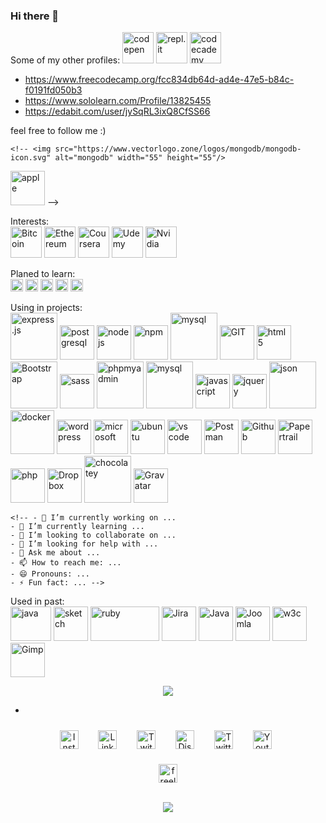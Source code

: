 ### Hi there 👋

Some of my other profiles:
<img src="https://www.vectorlogo.zone/logos/codepen/codepen-icon.svg" height="50" alt="codepen" />
<img src="https://www.vectorlogo.zone/logos/replit/replit-icon.svg" height="50" alt="repl.it" />
<img src="https://www.vectorlogo.zone/logos/codecademy/codecademy-ar21.svg" height="50" alt="codecademy" />
- https://www.freecodecamp.org/fcc834db64d-ad4e-47e5-b84c-f0191fd050b3
- https://www.sololearn.com/Profile/13825455
- https://edabit.com/user/jySqRL3ixQ8CfSS66


<!-- https://www.vectorlogo.zone/logos/codecademy/codecademy-icon.svg -->
<!-- https://www.vectorlogo.zone/logos/grasshopper/grasshopper-icon.svg -->

feel free to follow me :)

<!-- missing: Adobe, unreal-->



<p align="center">

    <!-- <img src="https://www.vectorlogo.zone/logos/mongodb/mongodb-icon.svg" alt="mongodb" width="55" height="55"/>

<img src="https://www.vectorlogo.zone/logos/apple/apple-tile.svg" alt="apple" width="55" height="55"/> -->

</p>

<p>Interests: <br />
    <img src="https://www.vectorlogo.zone/logos/bitcoin/bitcoin-icon.svg" alt="Bitcoin" height="50" />
    <img src="https://www.vectorlogo.zone/logos/ethereum/ethereum-icon.svg" alt="Ethereum" height="50" />
    <img src="https://www.vectorlogo.zone/logos/coursera/coursera-icon.svg" alt="Coursera" height="50" />
    <img src="https://www.vectorlogo.zone/logos/udemy/udemy-icon.svg" alt="Udemy" height="50" />
    <img src="https://www.vectorlogo.zone/logos/nvidia/nvidia-icon.svg" alt="Nvidia" height="50" />
</p>


<p>Planed to learn:<br />
    <img src="https://www.vectorlogo.zone/logos/reactjs/reactjs-icon.svg" alt="react" height="20" />
    <img src="https://www.vectorlogo.zone/logos/vuejs/vuejs-ar21.svg" alt="Vuejs" height="20" />
    <img src="https://www.vectorlogo.zone/logos/angular/angular-icon.svg" alt="Angular" height="20" />
    <img src="https://www.vectorlogo.zone/logos/minecraft/minecraft-icon.svg" alt="Minecraft" height="20" />
    <img src="https://www.vectorlogo.zone/logos/unity3d/unity3d-icon.svg" alt="Unity" height="20" />
    <!-- <img src="https://www.vectorlogo.zone/logos/python/python-icon.svg" alt="python" width="55" height="55"/> -->
    <!-- <img src="https://www.vectorlogo.zone/logos/android/android-icon.svg" alt="android" width="55" height="55"/> -->
    <!-- <img src="https://www.vectorlogo.zone/logos/microsoft_azure/microsoft_azure-icon.svg" alt="azure" width="55" height="55"/>  -->
</p>


<p>Using in projects:<br />
    <img src="https://www.vectorlogo.zone/logos/expressjs/expressjs-icon.svg" alt="express.js" height="75" />
    <img src="https://www.vectorlogo.zone/logos/postgresql/postgresql-icon.svg" alt="postgresql" height="55" />
    <img src="https://www.vectorlogo.zone/logos/nodejs/nodejs-icon.svg" alt="nodejs" height="55" />
    <img src="https://www.vectorlogo.zone/logos/npmjs/npmjs-ar21.svg" alt="npm" height="55" />
    <img src="https://www.vectorlogo.zone/logos/mysql/mysql-ar21.svg" alt="mysql" height="75" />
    <img src="https://www.vectorlogo.zone/logos/git-scm/git-scm-icon.svg" alt="GIT" height="55" />
    <img src="https://www.vectorlogo.zone/logos/w3_html5/w3_html5-icon.svg" alt="html 5" height="55" />
    <img src="https://www.vectorlogo.zone/logos/getbootstrap/getbootstrap-icon.svg" alt="Bootstrap" height="75" />
    <img src="https://www.vectorlogo.zone/logos/sass-lang/sass-lang-icon.svg" alt="sass" height="55" />
    <img src="https://www.vectorlogo.zone/logos/phpmyadmin/phpmyadmin-icon.svg" alt="phpmyadmin" height="75" />
    <img src="https://www.vectorlogo.zone/logos/mysql/mysql-ar21.svg" alt="mysql" height="75" />
    <img src="https://www.vectorlogo.zone/logos/javascript/javascript-icon.svg" alt="javascript" height="55" />
    <img src="https://www.vectorlogo.zone/logos/jquery/jquery-icon" alt="jquery" height="55" />
    <img src="https://www.vectorlogo.zone/logos/json/json-ar21.svg" alt="json" height="75" />
    <img src="https://www.vectorlogo.zone/logos/docker/docker-official.svg" alt="docker" height="70" />
    <img src="https://www.vectorlogo.zone/logos/wordpress/wordpress-icon.svg" alt="wordpress" height="55" />
    <img src="https://www.vectorlogo.zone/logos/microsoft/microsoft-icon.svg" alt="microsoft" height="55" />
    <img src="https://www.vectorlogo.zone/logos/ubuntu/ubuntu-tile.svg" alt="ubuntu" height="55" />
    <img src="https://www.vectorlogo.zone/logos/visualstudio_code/visualstudio_code-icon.svg" alt="vs code"
        height="55" />
    <img src="https://www.vectorlogo.zone/logos/getpostman/getpostman-icon.svg" alt="Postman" height="55" />
    <img src="https://www.vectorlogo.zone/logos/github/github-icon.svg" alt="Github" height="55" />
    <img src="https://www.vectorlogo.zone/logos/papertrailapp/papertrailapp-icon.svg" alt="Papertrail" height="55" />
    <img src="https://www.vectorlogo.zone/logos/php/php-horizontal.svg" alt="php" height="55" />
    <img src="https://www.vectorlogo.zone/logos/dropbox/dropbox-icon.svg" alt="Dropbox" height="55" />
    <img src="https://www.vectorlogo.zone/logos/chocolatey/chocolatey-icon.svg" alt="chocolatey" height="75" />
    <img src="https://www.vectorlogo.zone/logos/gravatar/gravatar-icon.svg" alt="Gravatar" height="55" />
    </ p>



        
    <!-- - 🔭 I’m currently working on ...
    - 🌱 I’m currently learning ...
    - 👯 I’m looking to collaborate on ...
    - 🤔 I’m looking for help with ...
    - 💬 Ask me about ...
    - 📫 How to reach me: ...
    - 😄 Pronouns: ...
    - ⚡ Fun fact: ... -->


Used in past:<br />
<img src="https://www.vectorlogo.zone/logos/java/java-icon.svg" alt="java" width="65" height="55" />
<img src="https://www.vectorlogo.zone/logos/sketchapp/sketchapp-icon.svg" alt="sketch" width="55" height="55" />
<img src="https://www.vectorlogo.zone/logos/ruby-lang/ruby-lang-icon.svg" alt="ruby" width="110" height="55" />
<img src="https://www.vectorlogo.zone/logos/atlassian_jira/atlassian_jira-icon.svg" alt="Jira" width="55"
    height="55" />
<img src="https://www.vectorlogo.zone/logos/java/java-vertical.svg" alt="Java" width="55" height="55" />
<img src="https://www.vectorlogo.zone/logos/joomla/joomla-icon.svg" alt="Joomla" width="55" height="55" />
<img src="https://www.vectorlogo.zone/logos/w3c_xml/w3c_xml-icon.svg" alt="w3c" width="55" height="55" />
<img src="https://www.vectorlogo.zone/logos/gimp/gimp-icon.svg" alt="Gimp" width="55" height="55" />




<!-- source: https://github.com/anuraghazra/github-readme-stats -->
<p align="center"> <img
        src="https://github-readme-stats.vercel.app/api/top-langs/?username=itsAnyTime&langs_count=10&theme=chartreuse-dark&layout=compact" />
</p>


*

<!-- social media -->
<p align="center">
    <a href="https://www.instagram.com/itsanytime/" target="_blank"><img style="padding: 10px"
            src="https://www.vectorlogo.zone/logos/instagram/instagram-icon.svg" target="_blank" alt="Instagram"
            height="30" /></a>&nbsp;&nbsp;
    <a href="https://www.linkedin.com/in/itsanytime/" target="_blank"><img style="padding: 10px"
            src="https://www.vectorlogo.zone/logos/linkedin/linkedin-tile.svg" alt="LinkedIn"
            height="30" /></a>&nbsp;&nbsp;
    <a href="https://www.twitch.tv/itsanytime" target="_blank"><img style="padding: 10px"
            src="https://www.vectorlogo.zone/logos/twitch/twitch-icon.svg" alt="Twitch"
            height="30" /></a>&nbsp;&nbsp;
    <a href="https://discord.gg/DrUcjG6gkN" target="_blank"><img style="padding: 10px"
            src="https://www.vectorlogo.zone/logos/discordapp/discordapp-tile.svg" alt="Discord"
            height="30" /></a>&nbsp;&nbsp;
    <a href="https://twitter.com/spiderany" target="_blank"><img style="padding: 10px"
            src="https://www.vectorlogo.zone/logos/twitter/twitter-official.svg" alt="Twitter"
            height="30" /></a>&nbsp;&nbsp;
    <a href="https://www.youtube.com/channel/UCKLfVwCfdKRnt5ppD2kgQ2g" target="_blank"><img style="padding: 10px"
            src="https://www.vectorlogo.zone/logos/youtube/youtube-icon.svg" alt="Youtube"
            height="30" /></a>&nbsp;&nbsp;
</p>
<p align="center">
    <a href="https://www.itsanytime.de/" target="_blank"><img src="https://www.vectorlogo.zone/logos/freelancer/freelancer-icon.svg"
            alt="freelancer" height="30" /></a>
</p>

<p align="center">
    <br>
    <img src="https://profile-counter.glitch.me/itsAnyTime/count.svg" />
</p>